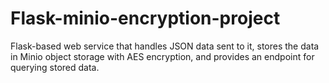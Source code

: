 # Flask-minio-encryption-project
Flask-based web service that handles JSON data sent to it, stores the data in Minio object storage with AES encryption, and provides an endpoint for querying stored data.

